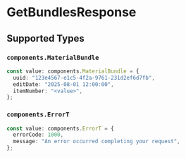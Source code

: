 # GetBundlesResponse


## Supported Types

### `components.MaterialBundle`

```typescript
const value: components.MaterialBundle = {
  uuid: "123e4567-e1c5-4f2a-9761-231d2ef6d7fb",
  editDate: "2025-08-01 12:00:00",
  itemNumber: "<value>",
};
```

### `components.ErrorT`

```typescript
const value: components.ErrorT = {
  errorCode: 1000,
  message: "An error occurred completing your request",
};
```

